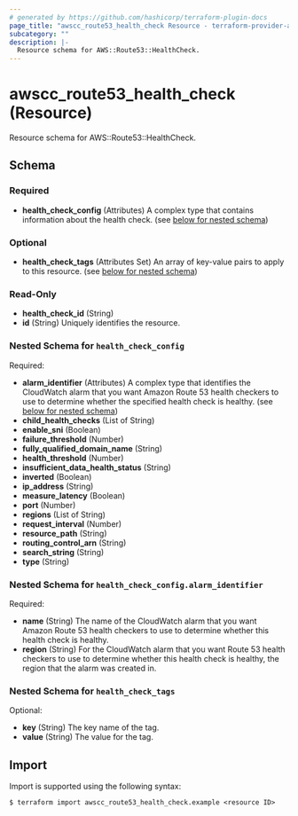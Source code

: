 ```yaml
---
# generated by https://github.com/hashicorp/terraform-plugin-docs
page_title: "awscc_route53_health_check Resource - terraform-provider-awscc"
subcategory: ""
description: |-
  Resource schema for AWS::Route53::HealthCheck.
---
```


# awscc_route53_health_check (Resource)

Resource schema for AWS::Route53::HealthCheck.



<!-- schema generated by tfplugindocs -->
## Schema

### Required

- **health_check_config** (Attributes) A complex type that contains information about the health check. (see [below for nested schema](#nestedatt--health_check_config))

### Optional

- **health_check_tags** (Attributes Set) An array of key-value pairs to apply to this resource. (see [below for nested schema](#nestedatt--health_check_tags))

### Read-Only

- **health_check_id** (String)
- **id** (String) Uniquely identifies the resource.

<a id="nestedatt--health_check_config"></a>
### Nested Schema for `health_check_config`

Required:

- **alarm_identifier** (Attributes) A complex type that identifies the CloudWatch alarm that you want Amazon Route 53 health checkers to use to determine whether the specified health check is healthy. (see [below for nested schema](#nestedatt--health_check_config--alarm_identifier))
- **child_health_checks** (List of String)
- **enable_sni** (Boolean)
- **failure_threshold** (Number)
- **fully_qualified_domain_name** (String)
- **health_threshold** (Number)
- **insufficient_data_health_status** (String)
- **inverted** (Boolean)
- **ip_address** (String)
- **measure_latency** (Boolean)
- **port** (Number)
- **regions** (List of String)
- **request_interval** (Number)
- **resource_path** (String)
- **routing_control_arn** (String)
- **search_string** (String)
- **type** (String)

<a id="nestedatt--health_check_config--alarm_identifier"></a>
### Nested Schema for `health_check_config.alarm_identifier`

Required:

- **name** (String) The name of the CloudWatch alarm that you want Amazon Route 53 health checkers to use to determine whether this health check is healthy.
- **region** (String) For the CloudWatch alarm that you want Route 53 health checkers to use to determine whether this health check is healthy, the region that the alarm was created in.



<a id="nestedatt--health_check_tags"></a>
### Nested Schema for `health_check_tags`

Optional:

- **key** (String) The key name of the tag.
- **value** (String) The value for the tag.

## Import

Import is supported using the following syntax:

```shell
$ terraform import awscc_route53_health_check.example <resource ID>
```
